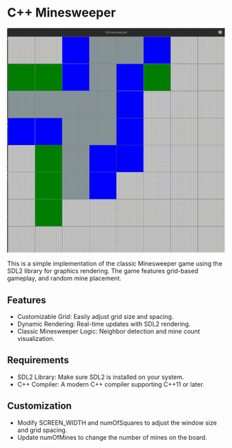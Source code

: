 # C++ Minesweeper

![demo](demo.gif)

This is a simple implementation of the classic Minesweeper game using the SDL2 library for graphics rendering. The game features grid-based gameplay, and random mine placement.

## Features
- Customizable Grid: Easily adjust grid size and spacing.
- Dynamic Rendering: Real-time updates with SDL2 rendering.
- Classic Minesweeper Logic: Neighbor detection and mine count visualization.

## Requirements

- SDL2 Library: Make sure SDL2 is installed on your system.
- C++ Compiler: A modern C++ compiler supporting C++11 or later.

## Customization

- Modify SCREEN_WIDTH and numOfSquares to adjust the window size and grid spacing.
- Update numOfMines to change the number of mines on the board.